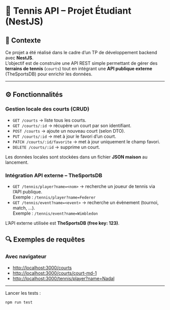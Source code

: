 # 🎾 Tennis API – Projet Étudiant (NestJS)

## 📌 Contexte
Ce projet a été réalisé dans le cadre d’un TP de développement backend avec **NestJS**.  
L’objectif est de construire une API REST simple permettant de gérer des **terrains de tennis** (`courts`) tout en intégrant une **API publique externe** (TheSportsDB) pour enrichir les données.  

---

## ⚙️ Fonctionnalités

### Gestion locale des courts (CRUD)
- `GET /courts` → liste tous les courts.
- `GET /courts/:id` → récupère un court par son identifiant.
- `POST /courts` → ajoute un nouveau court (selon DTO).
- `PUT /courts/:id` → met à jour le favori d’un court.
- `PATCH /courts/:id/favorite` → met à jour uniquement le champ favori.
- `DELETE /courts/:id` → supprime un court.

Les données locales sont stockées dans un fichier **JSON maison** au lancement.

### Intégration API externe – TheSportsDB
- `GET /tennis/player?name=<nom>` → recherche un joueur de tennis via l’API publique.  
  Exemple : `/tennis/player?name=Federer`
- `GET /tennis/event?name=<event>` → recherche un évènement (tournoi, match, …).  
  Exemple : `/tennis/event?name=Wimbledon`

L’API externe utilisée est **TheSportsDB (free key: 123)**.

## 🔍 Exemples de requêtes

### Avec navigateur
- [http://localhost:3000/courts](http://localhost:3000/courts)  
- [http://localhost:3000/courts/court-md-1](http://localhost:3000/courts/court-md-1)  
- [http://localhost:3000/tennis/player?name=Nadal](http://localhost:3000/tennis/player?name=Nadal)

---

Lancer les tests :
```bash
npm run test
